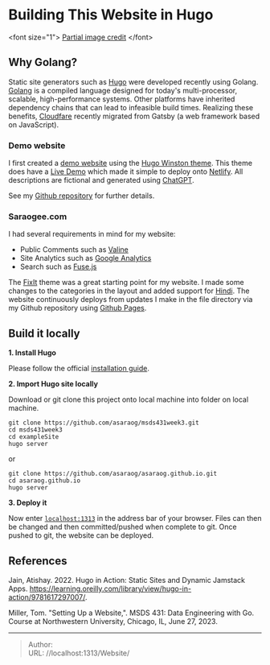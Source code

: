 # Building This Website in Hugo

&lt;font size=&#34;1&#34;&gt; [Partial image credit](https://github.com/Lruihao/hugo-blog/blob/main/assets/images/blog-flow.png) &lt;/font&gt;

## Why Golang?

Static site generators such as [Hugo](https://gohugo.io) were developed recently using Golang. [Golang](https://go.dev/) is a compiled language designed for today&#39;s multi-processor, scalable, high-performance systems. Other platforms have inherited dependency chains that can lead to infeasible build times. Realizing these benefits,  [Cloudfare](https://blog.cloudflare.com/new-dev-docs) recently migrated from Gatsby (a web framework based on JavaScript). 

### Demo website
I first created a [demo website](autonotes.netlify.app) using the [Hugo Winston theme](https://themes.gohugo.io/themes/hugo-winston-theme/). This theme does have a [Live Demo](https://hugo-winston.netlify.app/) which made it simple to deploy onto [Netlify](https://www.netlify.com/). All descriptions are fictional and generated using [ChatGPT](https://chat.openai.com/).

See my [Github repository](https://github.com/asaraog/msds431week3) for further details.

### Saraogee.com
I had several requirements in mind for my website:
- Public Comments such as [Valine](https://valine.js.org/en/)
- Site Analytics such as [Google Analytics](https://developers.google.com/analytics/)
- Search such as [Fuse.js](https://www.fusejs.io/)

The [FixIt](https://themes.gohugo.io/themes/fixit/) theme was a great starting point for my website. I made some changes to the categories in the layout and added support for [Hindi](https://github.com/hugo-fixit/FixIt/commit/dfeaf0e9a7c2a34e32b259e41dd4d48dfdb61ae7). The website continuously deploys from updates I make in the file directory via my Github repository using [Github Pages](https://github.com/asaraog/asaraog.github.io/deployments).

## Build it locally

**1. Install Hugo**

Please follow the official [installation guide](https://gohugo.io/getting-started/installing/).

**2. Import Hugo site locally**

Download or git clone this project onto local machine into folder on local machine.

```
git clone https://github.com/asaraog/msds431week3.git
cd msds431week3
cd exampleSite
hugo server
```
or

```
git clone https://github.com/asaraog/asaraog.github.io.git
cd asaraog.github.io
hugo server
```

**3. Deploy it**

Now enter [`localhost:1313`](http://localhost:1313) in the address bar of your browser. Files can then be changed and then committed/pushed when complete to git. Once pushed to git, the website can be deployed.

## References

Jain, Atishay. 2022. Hugo in Action: Static Sites and Dynamic Jamstack Apps. https://learning.oreilly.com/library/view/hugo-in-action/9781617297007/.

Miller, Tom. &#34;Setting Up a Website,&#34;. MSDS 431: Data Engineering with Go. Course at Northwestern University, Chicago, IL, June 27, 2023.


---

> Author:   
> URL: //localhost:1313/Website/  

